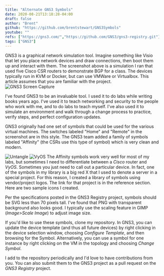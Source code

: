 ```yaml
---
title: "Alternate GNS3 Symbols"
date: 2020-08-21T13:18:28-04:00
draft: false
author: "Brent"
github: "https://github.com/brentstewart/GNS3Symbols"
youtube: ""
refs: ["https://gns3.com/","https://github.com/GNS3/gns3-registry.git"]
tags: ["GNS3"]
---
```

GNS3 is a graphical network simulation tool.  Imagine something like Visio that let you place network devices and draw connections, then boot them up and interact with them.  The screenshot above is a simulation I ran that used five Cisco CSR routers to demonstrate BGP for a class.  The devices typically run in KVM or Docker, but can use VMWare or Virtualbox.  This article assumes that you are familiar with the project.
![GNS3 Screen Capture](/GNS3Lab.png#center)

I've found GNS3 to be an invaluable tool.  I used it to do labs while writing books years ago.  I've used it to teach networking and security to the people who work with me, and to do labs to teach myself.  I've also used it to simulate an environment and walk through a change process to practice, verify steps, and perfect configuration updates.

GNS3 originally had one set of symbols that could be used for the various virtual machines.  The switches labeled "Home" and "Remote" in the screenshot are in this style.  The GNS3 team added a family of symbols labeled "Affinity" (the CSRs use this type of symbol) which is very clean and modern.

![Untangle](/untangle2.png#floatright)
![VyOS](/vyos.png#floatright)
The Affinity symbols work very well for most of my labs, but sometimes I need to differentiate between a _Cisco_ router and _VyOS_.  Sometimes you just need to call out a particular device.  In fact, one of the symbols in my library is a big red X that I used to denote a server in a special project.  For this reason, I created a library of symbols using vendor/project logos.  The link for that project is in the reference section.  Here are two sample icons I created.

Per the specifications posted in the GNS3 Registry project, symbols should be SVG less than 70 pixels tall.  I've found that PNG with transparent background also looks good.  I typically use the scaling feature in GIMP (_Image>Scale Image_) to adjust image size.

If you'd like to use these symbols, clone my repository.  In GNS3, you can update the device template (and thus all future devices) by right clicking in the device selection window, choosing _Configure Template_, and then browsing for the Symbol.  Alternatively, you can use a symbol for one instance by right clicking on the VM in the topology and choosing _Change Symbol_.

I add to the repository periodically and I'd love to have contributions from you.  You can also submit them to the GNS3 project as a pull request on the _GNS3 Registry_ project.